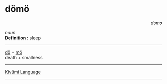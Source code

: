 
# dömö

<div align="right"><i>dɔmɔ</i></div>

*noun*  
**Definition :** sleep  

---

[dö](dö.md) + [mö](mö.md)  
death + smallness  

---

[Kivümi Language](../README.md)

---
